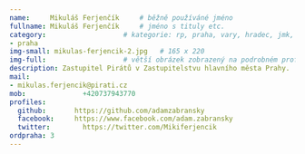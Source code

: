 ```yaml
---
name:     Mikuláš Ferjenčík  	# běžně používáné jméno
fullname: Mikuláš Ferjenčík  	# jméno s tituly etc.
category:                 	# kategorie: rp, praha, vary, hradec, jmk, senat
- praha
img-small: mikulas-ferjencik-2.jpg   # 165 x 220
img-full:                 	# větší obrázek zobrazený na podrobném profilu
description: Zastupitel Pirátů v Zastupitelstvu hlavního města Prahy.             	# kratký popis, max 160 znaků
mail:
- mikulas.ferjencik@pirati.cz
mob:			  +420737943770
profiles:
  github:       https://github.com/adamzabransky
  facebook:     https://www.facebook.com/adam.zabransky
  twitter: 		  https://twitter.com/Mikiferjencik
ordpraha: 3
---
```


